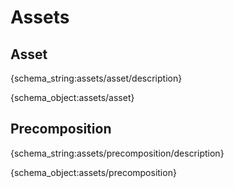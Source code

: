 # Assets

<h2 id="asset">Asset</h2>

{schema_string:assets/asset/description}

{schema_object:assets/asset}


<h2 id="precomposition">Precomposition</h2>

{schema_string:assets/precomposition/description}

{schema_object:assets/precomposition}

